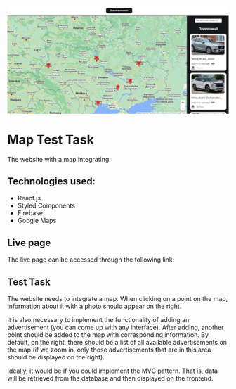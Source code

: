 ![Home](./public/home.jpg)

# Map Test Task

The website with a map integrating.

## Technologies used:

- React.js
- Styled Components
- Firebase
- Google Maps

## Live page

The live page can be accessed through the following link:

## Test Task

The website needs to integrate a map. When clicking on a point on the map,
information about it with a photo should appear on the right.

It is also necessary to implement the functionality of adding an advertisement
(you can come up with any interface). After adding, another point should be
added to the map with corresponding information. By default, on the right, there
should be a list of all available advertisements on the map (if we zoom in, only
those advertisements that are in this area should be displayed on the right).

Ideally, it would be if you could implement the MVC pattern. That is, data will
be retrieved from the database and then displayed on the frontend.
